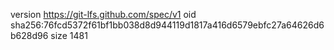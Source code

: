version https://git-lfs.github.com/spec/v1
oid sha256:76fcd5372f61bf1bb038d8d944119d1817a416d6579ebfc27a64626d6b628d96
size 1481
